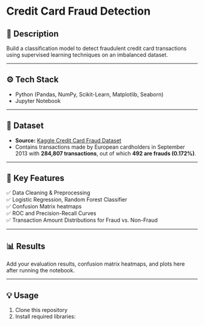 
# Credit Card Fraud Detection

## 📝 Description
Build a classification model to detect fraudulent credit card transactions using supervised learning techniques on an imbalanced dataset.

---

## ⚙️ **Tech Stack**
- Python (Pandas, NumPy, Scikit-Learn, Matplotlib, Seaborn)
- Jupyter Notebook

---

## 📂 **Dataset**
- **Source:** [Kaggle Credit Card Fraud Dataset](https://www.kaggle.com/datasets/mlg-ulb/creditcardfraud)
- Contains transactions made by European cardholders in September 2013 with **284,807 transactions**, out of which **492 are frauds (0.172%)**.

---

## 🚀 **Key Features**
✅ Data Cleaning & Preprocessing  
✅ Logistic Regression, Random Forest Classifier  
✅ Confusion Matrix heatmaps  
✅ ROC and Precision-Recall Curves  
✅ Transaction Amount Distributions for Fraud vs. Non-Fraud

---

## 📊 **Results**
Add your evaluation results, confusion matrix heatmaps, and plots here after running the notebook.

---

## 💡 **Usage**
1. Clone this repository
2. Install required libraries:
